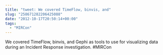 ```yaml
---
title: "tweet: We covered TimeFlow, binvis, and"
slug: "258671282206425088"
date: "2012-10-17T20:50:14+00:00"
tags:
  - "MIRCon"
---
```

We covered TimeFlow, binvis, and Gephi as tools to use for visualizing data during an Incident Response investigation. #MIRCon